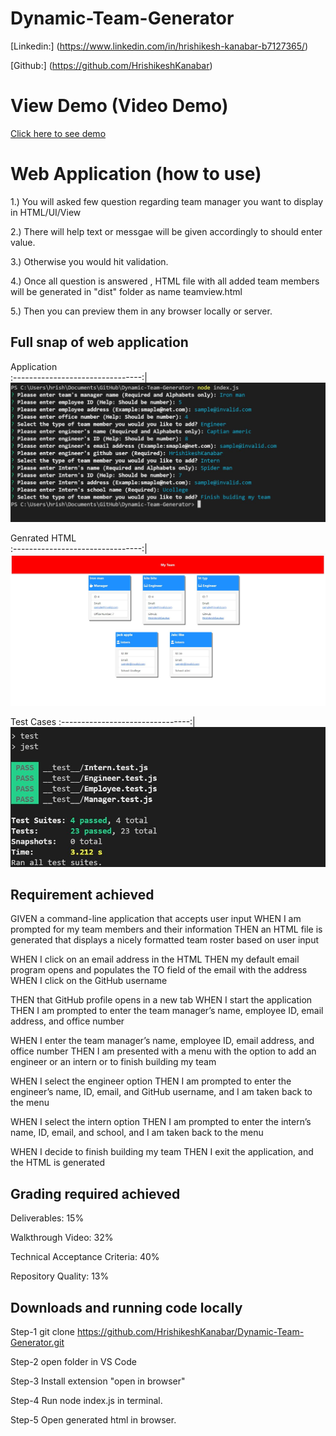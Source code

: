 # Dynamic-Team-Generator
 
[Linkedin:] (https://www.linkedin.com/in/hrishikesh-kanabar-b7127365/)

[Github:] (https://github.com/HrishikeshKanabar)

# View Demo (Video Demo)

 [Click here to see demo](https://drive.google.com/file/d/1E-wBZWQ4SCoO8DMTR2NIQ8_NFEASkkND/view?usp=sharing)


# Web Application (how to use)

 1.) You will asked few question regarding team manager you want to display in HTML/UI/View

 2.) There will help text or messgae will be given accordingly to should enter value.

 3.) Otherwise you would hit validation.

 4.) Once all question is answered , HTML  file with all added team members will be generated in "dist" folder as name teamview.html

 5.) Then you can preview them in any browser locally or server.



## Full snap of web application

 Application        
:--------------------------------:|
![Web Application](https://github.com/HrishikeshKanabar/Dynamic-Team-Generator/blob/main/static_resource/team%20view.JPG)      

Genrated HTML  
:--------------------------------:|
![Genrated HTML ](https://github.com/HrishikeshKanabar/Dynamic-Team-Generator/blob/main/static_resource/aap%20UI.JPG)  

Test Cases 
:--------------------------------:|
![Genrated HTML ](https://github.com/HrishikeshKanabar/Dynamic-Team-Generator/blob/main/static_resource/testjs.JPG)  

## Requirement achieved 

GIVEN a command-line application that accepts user input
WHEN I am prompted for my team members and their information
THEN an HTML file is generated that displays a nicely formatted team roster based on user input

WHEN I click on an email address in the HTML
THEN my default email program opens and populates the TO field of the email with the address
WHEN I click on the GitHub username

THEN that GitHub profile opens in a new tab
WHEN I start the application
THEN I am prompted to enter the team manager’s name, employee ID, email address, and office number

WHEN I enter the team manager’s name, employee ID, email address, and office number
THEN I am presented with a menu with the option to add an engineer or an intern or to finish building my team

WHEN I select the engineer option
THEN I am prompted to enter the engineer’s name, ID, email, and GitHub username, and I am taken back to the menu

WHEN I select the intern option
THEN I am prompted to enter the intern’s name, ID, email, and school, and I am taken back to the menu

WHEN I decide to finish building my team
THEN I exit the application, and the HTML is generated


## Grading required achieved

Deliverables: 15%

Walkthrough Video: 32%

Technical Acceptance Criteria: 40%

Repository Quality: 13%

## Downloads and running code locally

Step-1 git clone https://github.com/HrishikeshKanabar/Dynamic-Team-Generator.git

Step-2 open folder in VS Code

Step-3 Install extension "open in browser"

Step-4 Run node index.js in terminal.

Step-5 Open generated html in browser.

